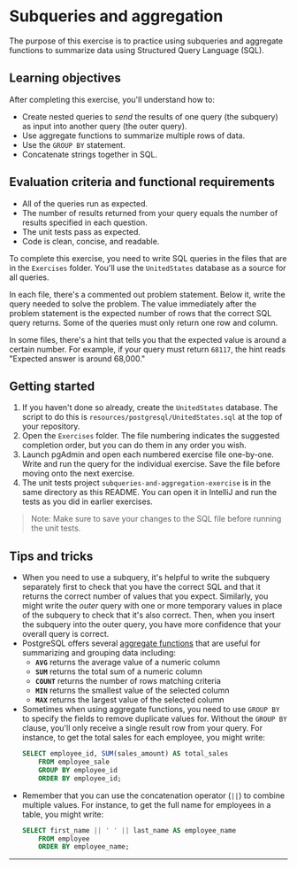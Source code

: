 # Subqueries and aggregation

The purpose of this exercise is to practice using subqueries and aggregate functions to summarize data using Structured Query Language (SQL).

## Learning objectives

After completing this exercise, you'll understand how to:

* Create nested queries to *send* the results of one query (the subquery) as input into another query (the outer query).
* Use aggregate functions to summarize multiple rows of data.
* Use the `GROUP BY` statement.
* Concatenate strings together in SQL.

## Evaluation criteria and functional requirements

* All of the queries run as expected.
* The number of results returned from your query equals the number of results specified in each question.
* The unit tests pass as expected.
* Code is clean, concise, and readable.

To complete this exercise, you need to write SQL queries in the files that are in the `Exercises` folder. You'll use the `UnitedStates` database as a source for all queries.

In each file, there's a commented out problem statement. Below it, write the query needed to solve the problem. The value immediately after the problem statement is the expected number of rows that the correct SQL query returns. Some of the queries must only return one row and column.

In some files, there's a hint that tells you that the expected value is around a certain number. For example, if your query must return `68117`, the hint reads "Expected answer is around 68,000."

## Getting started

1. If you haven't done so already, create the `UnitedStates` database. The script to do this is `resources/postgresql/UnitedStates.sql` at the top of your repository.
2. Open the `Exercises` folder. The file numbering indicates the suggested completion order, but you can do them in any order you wish.
3. Launch pgAdmin and open each numbered exercise file one-by-one. Write and run the query for the individual exercise. Save the file before moving onto the next exercise.
4. The unit tests project `subqueries-and-aggregation-exercise` is in the same directory as this README. You can open it in IntelliJ and run the tests as you did in earlier exercises.

> Note: Make sure to save your changes to the SQL file before running the unit tests.

## Tips and tricks

* When you need to use a subquery, it's helpful to write the subquery separately first to check that you have the correct SQL and that it returns the correct number of values that you expect. Similarly, you might write the *outer* query with one or more temporary values in place of the subquery to check that it's also correct. Then, when you insert the subquery into the outer query, you have more confidence that your overall query is correct.
* PostgreSQL offers several [aggregate functions][postgresql-aggregate-functions] that are useful for summarizing and grouping data including:
    - **`AVG`** returns the average value of a numeric column
    - **`SUM`**  returns the total sum of a numeric column
    - **`COUNT`** returns the number of rows matching criteria
    - **`MIN`** returns the smallest value of the selected column
    - **`MAX`** returns the largest value of the selected column
* Sometimes when using aggregate functions, you need to use `GROUP BY` to specify the fields to remove duplicate values for. Without the `GROUP BY` clause, you'll only receive a single result row from your query. For instance, to get the total sales for each employee, you might write:
    ```sql
    SELECT employee_id, SUM(sales_amount) AS total_sales
        FROM employee_sale
        GROUP BY employee_id
        ORDER BY employee_id;
    ```
* Remember that you can use the concatenation operator (`||`) to combine multiple values. For instance, to get the full name for employees in a table, you might write:
    ```sql
    SELECT first_name || ' ' || last_name AS employee_name
        FROM employee
        ORDER BY employee_name;
    ```
---

[postgresql-aggregate-functions]: https://www.postgresql.org/docs/12/functions-aggregate.html
